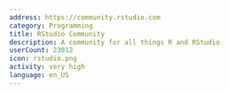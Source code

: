 ```yaml
---
address: https://community.rstudio.com
category: Programming
title: RStudio Community
description: A community for all things R and RStudio
userCount: 23012
icon: rstudio.png
activity: very high
language: en_US
---
```

